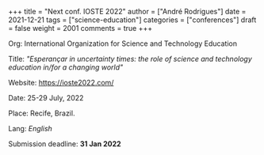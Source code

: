 +++
title = "Next conf. IOSTE 2022"
author = ["André Rodrigues"]
date = 2021-12-21
tags = ["science-education"]
categories = ["conferences"]
draft = false
weight = 2001
comments = true
+++

Org: International Organization for Science and Technology Education

Title: _"Esperançar in uncertainty times: the role of science and technology education in/for a changing world"_

Website: <https://ioste2022.com/>

Date: 25-29 July, 2022

Place: Recife, Brazil.

Lang: _English_

Submission deadline: **31 Jan 2022**
